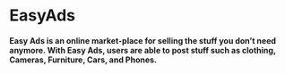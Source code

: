 # EasyAds
#### Easy Ads is an online market-place for selling the stuff you don’t need anymore. With Easy Ads, users are able to post stuff such as clothing, Cameras, Furniture, Cars, and Phones.
